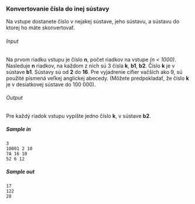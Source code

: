 ### Konvertovanie čísla do inej sústavy
Na vstupe dostanete číslo v nejakej sústave, jeho sústavu, a sústavu do ktorej ho
máte skonvertovať.

###### Input
Na prvom riadku vstupu je číslo **n**, počet riadkov na vstupe *(n < 1000)*. Nasleduje **n** riadkov, na každom z nich sú 3 čísla **k**, **b1**, **b2**. Číslo **k** je v sústave **b1**.
Sústavy sú od **2** do **16**. Pre vyjadrenie cifier vačších ako 9, sú použité písmená veľkej
anglickej abecedy. (Môžete predpokladať, že číslo **k** je v desiatkovej sústave do 100 000).

###### Output
Pre každý riadok vstupu vypíšte jedno číslo **k**, v sústave **b2**.

##### Sample in
```
3
10001 2 10
7A 16 10
52 6 12
```

##### Sample out
```
17
122
28
```
